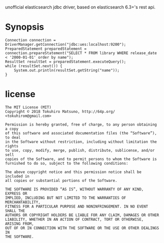 unofficial elasticsearch jdbc driver, based on elasticsearch 6.3+'s rest api.

# Synopsis

    Connection connection = DriverManager.getConnection("jdbc:ues:localhost:9200");
    PreparedStatement preparedStatement = connection.prepareStatement("SELECT * FROM library WHERE release_date < '2000-01-01' order by name");
    ResultSet resultSet = preparedStatement.executeQuery();
    while (resultSet.next()) {
        System.out.println(resultSet.getString("name"));
    }


# license

    The MIT License (MIT)
    Copyright © 2018 Tokuhiro Matsuno, http://64p.org/ <tokuhirom@gmail.com>

    Permission is hereby granted, free of charge, to any person obtaining a copy
    of this software and associated documentation files (the “Software”), to deal
    in the Software without restriction, including without limitation the rights
    to use, copy, modify, merge, publish, distribute, sublicense, and/or sell
    copies of the Software, and to permit persons to whom the Software is
    furnished to do so, subject to the following conditions:

    The above copyright notice and this permission notice shall be included in
    all copies or substantial portions of the Software.

    THE SOFTWARE IS PROVIDED “AS IS”, WITHOUT WARRANTY OF ANY KIND, EXPRESS OR
    IMPLIED, INCLUDING BUT NOT LIMITED TO THE WARRANTIES OF MERCHANTABILITY,
    FITNESS FOR A PARTICULAR PURPOSE AND NONINFRINGEMENT. IN NO EVENT SHALL THE
    AUTHORS OR COPYRIGHT HOLDERS BE LIABLE FOR ANY CLAIM, DAMAGES OR OTHER
    LIABILITY, WHETHER IN AN ACTION OF CONTRACT, TORT OR OTHERWISE, ARISING FROM,
    OUT OF OR IN CONNECTION WITH THE SOFTWARE OR THE USE OR OTHER DEALINGS IN
    THE SOFTWARE.
